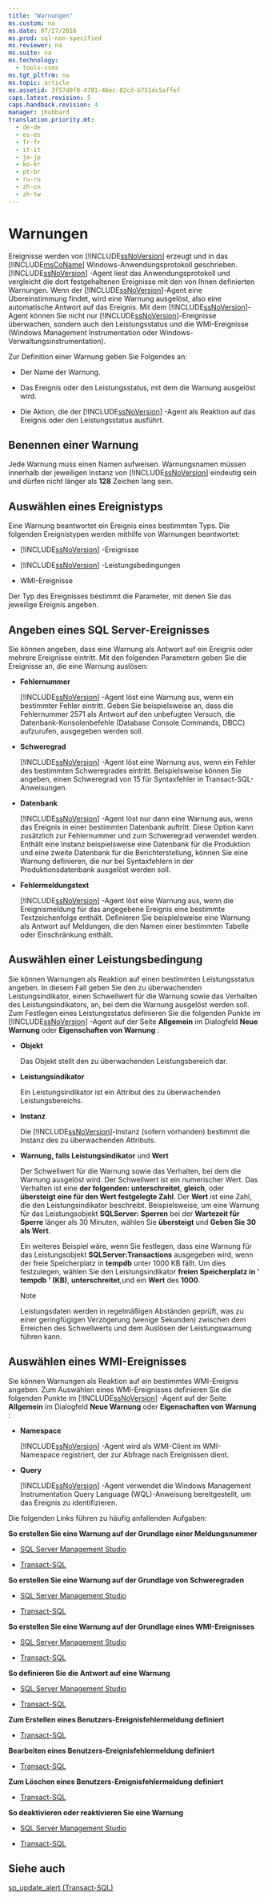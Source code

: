 ```yaml
---
title: "Warnungen"
ms.custom: na
ms.date: 07/27/2016
ms.prod: sql-non-specified
ms.reviewer: na
ms.suite: na
ms.technology: 
  - tools-ssms
ms.tgt_pltfrm: na
ms.topic: article
ms.assetid: 3f57d0f0-4781-46ec-82cd-b751dc5affef
caps.latest.revision: 5
caps.handback.revision: 4
manager: jhubbard
translation.priority.mt: 
  - de-de
  - es-es
  - fr-fr
  - it-it
  - ja-jp
  - ko-kr
  - pt-br
  - ru-ru
  - zh-cn
  - zh-tw
---
```

# Warnungen
Ereignisse werden von [!INCLUDE[ssNoVersion](../content/includes/ssNoVersion_md.md)] erzeugt und in das [!INCLUDE[msCoName](../content/includes/msCoName_md.md)] Windows-Anwendungsprotokoll geschrieben. [!INCLUDE[ssNoVersion](../content/includes/ssNoVersion_md.md)] -Agent liest das Anwendungsprotokoll und vergleicht die dort festgehaltenen Ereignisse mit den von Ihnen definierten Warnungen. Wenn der [!INCLUDE[ssNoVersion](../content/includes/ssNoVersion_md.md)]-Agent eine Übereinstimmung findet, wird eine Warnung ausgelöst, also eine automatische Antwort auf das Ereignis. Mit dem [!INCLUDE[ssNoVersion](../content/includes/ssNoVersion_md.md)]-Agent können Sie nicht nur [!INCLUDE[ssNoVersion](../content/includes/ssNoVersion_md.md)]-Ereignisse überwachen, sondern auch den Leistungsstatus und die WMI-Ereignisse (Windows Management Instrumentation oder Windows-Verwaltungsinstrumentation).  
  
Zur Definition einer Warnung geben Sie Folgendes an:  
  
-   Der Name der Warnung.  
  
-   Das Ereignis oder den Leistungsstatus, mit dem die Warnung ausgelöst wird.  
  
-   Die Aktion, die der [!INCLUDE[ssNoVersion](../content/includes/ssNoVersion_md.md)] -Agent als Reaktion auf das Ereignis oder den Leistungsstatus ausführt.  
  
## Benennen einer Warnung  
Jede Warnung muss einen Namen aufweisen. Warnungsnamen müssen innerhalb der jeweiligen Instanz von [!INCLUDE[ssNoVersion](../content/includes/ssNoVersion_md.md)] eindeutig sein und dürfen nicht länger als **128** Zeichen lang sein.  
  
## Auswählen eines Ereignistyps  
Eine Warnung beantwortet ein Ereignis eines bestimmten Typs. Die folgenden Ereignistypen werden mithilfe von Warnungen beantwortet:  
  
-   [!INCLUDE[ssNoVersion](../content/includes/ssNoVersion_md.md)] -Ereignisse  
  
-   [!INCLUDE[ssNoVersion](../content/includes/ssNoVersion_md.md)] -Leistungsbedingungen  
  
-   WMI-Ereignisse  
  
Der Typ des Ereignisses bestimmt die Parameter, mit denen Sie das jeweilige Ereignis angeben.  
  
## Angeben eines SQL Server-Ereignisses  
Sie können angeben, dass eine Warnung als Antwort auf ein Ereignis oder mehrere Ereignisse eintritt. Mit den folgenden Parametern geben Sie die Ereignisse an, die eine Warnung auslösen:  
  
-   **Fehlernummer**  
  
    [!INCLUDE[ssNoVersion](../content/includes/ssNoVersion_md.md)] -Agent löst eine Warnung aus, wenn ein bestimmter Fehler eintritt. Geben Sie beispielsweise an, dass die Fehlernummer 2571 als Antwort auf den unbefugten Versuch, die Datenbank-Konsolenbefehle (Database Console Commands, DBCC) aufzurufen, ausgegeben werden soll.  
  
-   **Schweregrad**  
  
    [!INCLUDE[ssNoVersion](../content/includes/ssNoVersion_md.md)] -Agent löst eine Warnung aus, wenn ein Fehler des bestimmten Schweregrades eintritt. Beispielsweise können Sie angeben, einen Schweregrad von 15 für Syntaxfehler in Transact\-SQL-Anweisungen.  
  
-   **Datenbank**  
  
    [!INCLUDE[ssNoVersion](../content/includes/ssNoVersion_md.md)] -Agent löst nur dann eine Warnung aus, wenn das Ereignis in einer bestimmten Datenbank auftritt. Diese Option kann zusätzlich zur Fehlernummer und zum Schweregrad verwendet werden. Enthält eine Instanz beispielsweise eine Datenbank für die Produktion und eine zweite Datenbank für die Berichterstellung, können Sie eine Warnung definieren, die nur bei Syntaxfehlern in der Produktionsdatenbank ausgelöst werden soll.  
  
-   **Fehlermeldungstext**  
  
    [!INCLUDE[ssNoVersion](../content/includes/ssNoVersion_md.md)] -Agent löst eine Warnung aus, wenn die Ereignismeldung für das angegebene Ereignis eine bestimmte Textzeichenfolge enthält. Definieren Sie beispielsweise eine Warnung als Antwort auf Meldungen, die den Namen einer bestimmten Tabelle oder Einschränkung enthält.  
  
## Auswählen einer Leistungsbedingung  
Sie können Warnungen als Reaktion auf einen bestimmten Leistungsstatus angeben. In diesem Fall geben Sie den zu überwachenden Leistungsindikator, einen Schwellwert für die Warnung sowie das Verhalten des Leistungsindikators, an, bei dem die Warnung ausgelöst werden soll. Zum Festlegen eines Leistungsstatus definieren Sie die folgenden Punkte im [!INCLUDE[ssNoVersion](../content/includes/ssNoVersion_md.md)] -Agent auf der Seite **Allgemein** im Dialogfeld **Neue Warnung** oder **Eigenschaften von Warnung** :  
  
-   **Objekt**  
  
    Das Objekt stellt den zu überwachenden Leistungsbereich dar.  
  
-   **Leistungsindikator**  
  
    Ein Leistungsindikator ist ein Attribut des zu überwachenden Leistungsbereichs.  
  
-   **Instanz**  
  
    Die [!INCLUDE[ssNoVersion](../content/includes/ssNoVersion_md.md)]-Instanz (sofern vorhanden) bestimmt die Instanz des zu überwachenden Attributs.  
  
-   **Warnung, falls Leistungsindikator** und **Wert**  
  
    Der Schwellwert für die Warnung sowie das Verhalten, bei dem die Warnung ausgelöst wird. Der Schwellwert ist ein numerischer Wert. Das Verhalten ist eine **der folgenden: unterschreitet**, **gleich**, oder **übersteigt eine für den Wert festgelegte Zahl**. Der **Wert** ist eine Zahl, die den Leistungsindikator beschreibt. Beispielsweise, um eine Warnung für das Leistungsobjekt **SQLServer: Sperren** bei der **Wartezeit für Sperre** länger als 30 Minuten, wählen Sie **übersteigt** und **Geben Sie 30 als Wert**.  
  
    Ein weiteres Beispiel wäre, wenn Sie festlegen, dass eine  Warnung für das Leistungsobjekt **SQLServer:Transactions** ausgegeben wird, wenn der freie Speicherplatz in **tempdb** unter 1000 KB fällt. Um dies festzulegen, wählen Sie den Leistungsindikator **freien Speicherplatz in ' tempdb ' (KB)**, **unterschreitet**,und ein **Wert** des **1000**.  
  
    > [!NOTE]  
    > Leistungsdaten werden in regelmäßigen Abständen geprüft, was zu einer geringfügigen Verzögerung (wenige Sekunden) zwischen dem Erreichen des Schwellwerts und dem Auslösen der Leistungswarnung führen kann.  
  
## Auswählen eines WMI-Ereignisses  
Sie können Warnungen als Reaktion auf ein bestimmtes WMI-Ereignis angeben. Zum Auswählen eines WMI-Ereignisses definieren Sie die folgenden Punkte im [!INCLUDE[ssNoVersion](../content/includes/ssNoVersion_md.md)] -Agent auf der Seite **Allgemein** im Dialogfeld **Neue Warnung** oder **Eigenschaften von Warnung** :  
  
-   **Namespace**  
  
    [!INCLUDE[ssNoVersion](../content/includes/ssNoVersion_md.md)] -Agent wird als WMI-Client im WMI-Namespace registriert, der zur Abfrage nach Ereignissen dient.  
  
-   **Query**  
  
    [!INCLUDE[ssNoVersion](../content/includes/ssNoVersion_md.md)] -Agent verwendet die Windows Management Instrumentation Query Language (WQL)-Anweisung bereitgestellt, um das Ereignis zu identifizieren.  
  
Die folgenden Links führen zu häufig anfallenden Aufgaben:  
  
**So erstellen Sie eine Warnung auf der Grundlage einer Meldungsnummer**  
  
-   [SQL Server Management Studio](../content/Create-an-Alert-Using-an-Error-Number.md)  
  
-   [Transact-SQL](assetId:///d9b41853-e22d-4813-a79f-57efb4511f09)  
  
**So erstellen Sie eine Warnung auf der Grundlage von Schweregraden**  
  
-   [SQL Server Management Studio](../content/Create-an-Alert-Using-Severity-Level.md)  
  
-   [Transact-SQL](assetId:///d9b41853-e22d-4813-a79f-57efb4511f09)  
  
**So erstellen Sie eine Warnung auf der Grundlage eines WMI-Ereignisses**  
  
-   [SQL Server Management Studio](../content/Create-a-WMI-Event-Alert.md)  
  
-   [Transact-SQL](assetId:///d9b41853-e22d-4813-a79f-57efb4511f09)  
  
**So definieren Sie die Antwort auf eine Warnung**  
  
-   [SQL Server Management Studio](../content/Define-the-Response-to-an-Alert--SQL-Server-Management-Studio-.md)  
  
-   [Transact-SQL](assetId:///0525e0a2-ed0b-4e69-8a4c-a9e3e3622fbd)  
  
**Zum Erstellen eines Benutzers\-Ereignisfehlermeldung definiert**  
  
-   [Transact-SQL](assetId:///54746d30-f944-40e5-a707-f2d9be0fb9eb)  
  
**Bearbeiten eines Benutzers\-Ereignisfehlermeldung definiert**  
  
-   [Transact-SQL](assetId:///1b28f280-8ef9-48e9-bd99-ec14d79abaca)  
  
**Zum Löschen eines Benutzers\-Ereignisfehlermeldung definiert**  
  
-   [Transact-SQL](assetId:///17287a15-cdde-43d1-bb18-9f920bc15db8)  
  
**So deaktivieren oder reaktivieren Sie eine Warnung**  
  
-   [SQL Server Management Studio](../content/Disable-or-Reactivate-an-Alert.md)  
  
-   [Transact-SQL](assetId:///4bbaeaab-8aca-4c9e-abc1-82ce73090bd3)  
  
## Siehe auch  
[sp_update_alert (Transact-SQL)](assetId:///bcd731b1-3c4e-4086-b58a-af7a3af904ad)  
  
